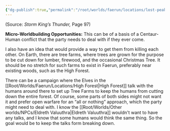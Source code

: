 ```yaml
---
{"dg-publish":true,"permalink":"/root/worlds/faerun/locations/lost-peaks/"}
---
```



(Source: *Storm King’s Thunder,* Page 97)

**Micro-Worldbuilding Opportunities:** This can be of a basis of a Centaur-Human conflict that the party needs to deal with if they ever come.

I also have an idea that would provide a way to get them from killing each other. On Earth, there are tree farms, where trees are grown for the purpose to be cut down for lumber, firewood, and the occasional Christmas Tree. It should be no stretch for such farms to exist in Faerun, preferably near existing woods, such as the High Forest.

There can be a campaign where the Elves in the [[Root/Worlds/Faerun/Locations/High Forest\|High Forest]] talk with the humans around there to set up Tree Farms to keep the humans from cutting down the entire forest. Of course, some parts of both sides might not want it and prefer open warfare for an “all or nothing” approach, which the party might need to deal with. I know the [[Root/Worlds/Other worlds/NPCs/Eldreth Valuuthra\|Eldreth Valuuthra]] wouldn't want to have any talks, and I know that some humans would think the same thing. So the goal would be to keep the talks form breaking down.

